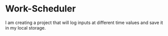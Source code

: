 # Work-Scheduler
I am creating a project that will log inputs at different time values and save it in my local storage.
